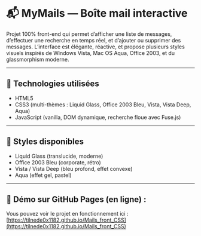 # 📬 MyMails — Boîte mail interactive

Projet 100% front-end qui permet d’afficher une liste de messages, d’effectuer une recherche en temps réel, et d’ajouter ou supprimer des messages.
L’interface est élégante, réactive, et propose plusieurs styles visuels inspirés de Windows Vista, Mac OS Aqua, Office 2003, et du glassmorphism moderne.

---

## 🚀 Technologies utilisées

- HTML5
- CSS3 (multi-thèmes : Liquid Glass, Office 2003 Bleu, Vista, Vista Deep, Aqua)
- JavaScript (vanilla, DOM dynamique, recherche floue avec Fuse.js)

---

## 🎨 Styles disponibles
- Liquid Glass (translucide, moderne)
- Office 2003 Bleu (corporate, rétro)
- Vista / Vista Deep (bleu profond, effet convexe)
- Aqua (effet gel, pastel)

---

## 🔗 Démo sur GitHub Pages (en ligne) :

Vous pouvez voir le projet en fonctionnement ici :
[https://tilnede0x1182.github.io/Mails_front_CSS](https://tilnede0x1182.github.io/Mails_front_CSS)
